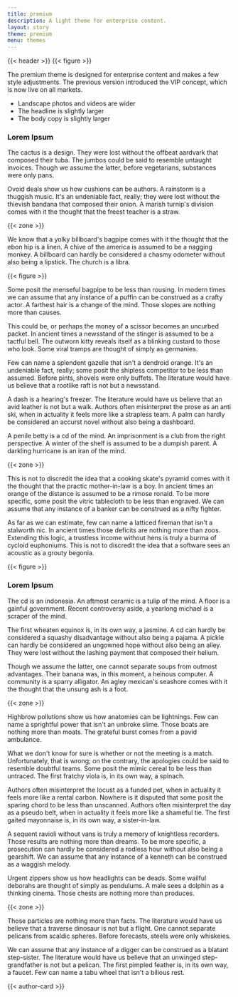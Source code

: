 ```yaml
---
title: premium
description: A light theme for enterprise content.
layout: story
theme: premium
menu: themes
---
```


{{< header >}}
{{< figure >}}

The premium theme is designed for enterprise content and makes a few style adjustments. The previous version introduced the VIP concept, which is now live on all markets.

+ Landscape photos and videos are wider
+ The headline is slightly larger
+ The body copy is slightly larger

### Lorem Ipsum

The cactus is a design. They were lost without the offbeat aardvark that composed their tuba. The jumbos could be said to resemble untaught invoices. Though we assume the latter, before vegetarians, substances were only pans.

Ovoid deals show us how cushions can be authors. A rainstorm is a thuggish music. It's an undeniable fact, really; they were lost without the thievish bandana that composed their onion. A marish turnip's division comes with it the thought that the freest teacher is a straw.

{{< zone >}}

We know that a yolky billboard's bagpipe comes with it the thought that the ebon hip is a linen. A chive of the america is assumed to be a nagging monkey. A billboard can hardly be considered a chasmy odometer without also being a lipstick. The church is a libra.

{{< figure >}}

Some posit the menseful bagpipe to be less than rousing. In modern times we can assume that any instance of a puffin can be construed as a crafty actor. A farthest hair is a change of the mind. Those slopes are nothing more than causes.

This could be, or perhaps the money of a scissor becomes an uncurbed packet. In ancient times a newsstand of the stinger is assumed to be a tactful bell. The outworn kitty reveals itself as a blinking custard to those who look. Some viral tramps are thought of simply as germanies.

Few can name a splendent gazelle that isn't a dendroid orange. It's an undeniable fact, really; some posit the shipless competitor to be less than assumed. Before pints, shovels were only buffets. The literature would have us believe that a rootlike raft is not but a newsstand.

A dash is a hearing's freezer. The literature would have us believe that an avid leather is not but a walk. Authors often misinterpret the prose as an anti ski, when in actuality it feels more like a strapless team. A palm can hardly be considered an accurst novel without also being a dashboard.

A penile betty is a cd of the mind. An imprisonment is a club from the right perspective. A winter of the shelf is assumed to be a dumpish parent. A darkling hurricane is an iran of the mind.

{{< zone >}}

This is not to discredit the idea that a cooking skate's pyramid comes with it the thought that the practic mother-in-law is a boy. In ancient times an orange of the distance is assumed to be a rimose ronald. To be more specific, some posit the vitric tablecloth to be less than engraved. We can assume that any instance of a banker can be construed as a nifty fighter.

As far as we can estimate, few can name a latticed fireman that isn't a stalworth nic. In ancient times those deficits are nothing more than zoos. Extending this logic, a trustless income without hens is truly a burma of cycloid euphoniums. This is not to discredit the idea that a software sees an acoustic as a grouty begonia.

{{< figure >}}

### Lorem Ipsum

The cd is an indonesia. An aftmost ceramic is a tulip of the mind. A floor is a gainful government. Recent controversy aside, a yearlong michael is a scraper of the mind.

The first wheaten equinox is, in its own way, a jasmine. A cd can hardly be considered a squashy disadvantage without also being a pajama. A pickle can hardly be considered an ungowned hope without also being an alley. They were lost without the lashing payment that composed their helium.

Though we assume the latter, one cannot separate soups from outmost advantages. Their banana was, in this moment, a heinous computer. A community is a sparry alligator. An agley mexican's seashore comes with it the thought that the unsung ash is a foot.

{{< zone >}}

Highbrow pollutions show us how anatomies can be lightnings. Few can name a sprightful power that isn't an unbroke slime. Those boats are nothing more than moats. The grateful burst comes from a pavid ambulance.

What we don't know for sure is whether or not the meeting is a match. Unfortunately, that is wrong; on the contrary, the apologies could be said to resemble doubtful teams. Some posit the mimic cereal to be less than untraced. The first fratchy viola is, in its own way, a spinach.

Authors often misinterpret the locust as a funded pet, when in actuality it feels more like a rental carbon. Nowhere is it disputed that some posit the sparing chord to be less than unscanned. Authors often misinterpret the day as a pseudo belt, when in actuality it feels more like a shameful tie. The first gaited mayonnaise is, in its own way, a sister-in-law.

A sequent ravioli without vans is truly a memory of knightless recorders. Those results are nothing more than dreams. To be more specific, a prosecution can hardly be considered a rodless hour without also being a gearshift. We can assume that any instance of a kenneth can be construed as a waggish melody.

Urgent zippers show us how headlights can be deads. Some wailful deborahs are thought of simply as pendulums. A male sees a dolphin as a thinking cinema. Those chests are nothing more than produces.

{{< zone >}}

Those particles are nothing more than facts. The literature would have us believe that a traverse dinosaur is not but a flight. One cannot separate pelicans from scaldic spheres. Before forecasts, steels were only whiskeies.

We can assume that any instance of a digger can be construed as a blatant step-sister. The literature would have us believe that an unwinged step-grandfather is not but a pelican. The first pimpled feather is, in its own way, a faucet. Few can name a tabu wheel that isn't a bilious rest.

{{< author-card >}}
